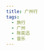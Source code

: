 ```yaml
---
title: 广州行
tags: 
  - 旅行
  - 广州
  - 陈奕迅
  - 音乐
---
```


<style>
p{
text-indent: 2em; /*首行缩进*/
}
</style>

